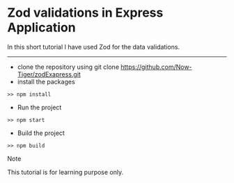 # Zod validations in Express Application

In this short tutorial I have used Zod for the data validations.

---

- clone the repository using git clone https://github.com/Now-Tiger/zodExapress.git
- install the packages

```
>> npm install
```

- Run the project

```
>> npm start
```

- Build the project

```
>> npm build
```

> [!NOTE]
> This tutorial is for learning purpose only.
